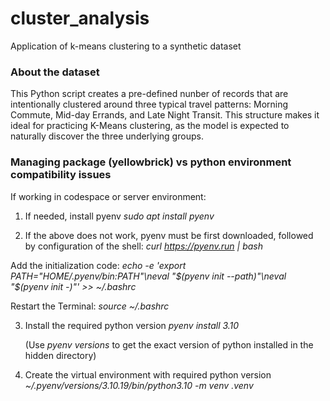# cluster_analysis
Application of k-means clustering to a synthetic dataset

### About the dataset
This Python script creates a pre-defined nunber of records that are intentionally clustered around three typical travel patterns: Morning Commute, Mid-day Errands, and Late Night Transit. This structure makes it ideal for practicing K-Means clustering, as the model is expected to naturally discover the three underlying groups.

### Managing package (yellowbrick) vs python environment compatibility issues
If working in codespace or server environment:
1. If needed, install pyenv
   _sudo apt install pyenv_
   
2. If the above does not work, pyenv must be first downloaded, followed by configuration of the shell:
  _curl https://pyenv.run | bash_

  Add the initialization code:
  _echo -e 'export PATH="$HOME/.pyenv/bin:$PATH"\neval "$(pyenv init --path)"\neval "$(pyenv init -)"' >> ~/.bashrc_

  Restart the Terminal:
  _source ~/.bashrc_

3. Install the required python version
   _pyenv install 3.10_

   (Use _pyenv versions_ to get the exact version of python installed in the hidden directory)
   
5. Create the virtual environment with required python version
   _~/.pyenv/versions/3.10.19/bin/python3.10 -m venv .venv_
